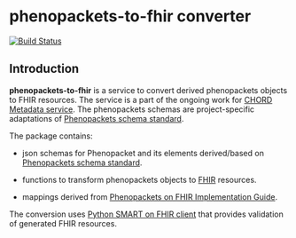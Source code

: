 # phenopackets-to-fhir converter

[![Build Status](https://travis-ci.com/c3g/phenopackets-to-fhir-converter.svg?branch=master)](https://travis-ci.com/c3g/phenopackets-to-fhir-converter)

## Introduction

**phenopackets-to-fhir** is a service to convert derived phenopackets objects to FHIR resources.
The service is a part of the ongoing work for [CHORD Metadata service](https://github.com/c3g/chord_metadata_service).
The phenopackets schemas are project-specific adaptations of [Phenopackets schema standard](https://phenopackets-schema.readthedocs.io/en/latest/).

The package contains:

- json schemas for Phenopacket and its elements derived/based on [Phenopackets schema standard](https://phenopackets-schema.readthedocs.io/en/latest/).

- functions to transform phenopackets objects to [FHIR](https://www.hl7.org/fhir/) resources.

- mappings derived from [Phenopackets on FHIR Implementation Guide](https://aehrc.github.io/fhir-phenopackets-ig/).

The conversion uses [Python SMART on FHIR client](https://github.com/smart-on-fhir/client-py) that provides validation of generated FHIR resources.
